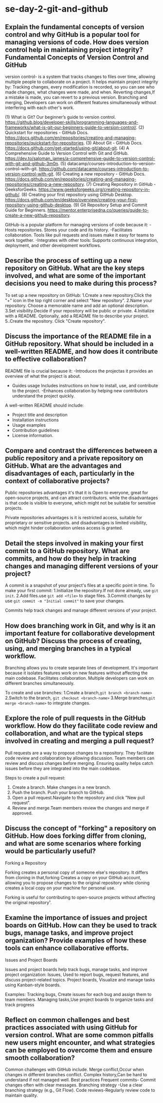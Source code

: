 # se-day-2-git-and-github
## Explain the fundamental concepts of version control and why GitHub is a popular tool for managing versions of code. How does version control help in maintaining project integrity? Fundamental Concepts of Version Control and GitHub

version control- is a system that tracks changes to files over time, allowing multiple people to collaborate on a project. It helps maintain project integrity by:
Tracking changes, every modification is recorded, so you can see who made changes, what changes were made, and when.
Reverting changes,If a mistake is made, you can revert to a previous version.
Branching and merging, Developers can work on different features simultaneously without interfering with each other's work.




(1) What is Git? Our beginner’s guide to version control. https://github.blog/developer-skills/programming-languages-and-frameworks/what-is-git-our-beginners-guide-to-version-control/.
(2) Quickstart for repositories - GitHub Docs. https://docs.github.com/en/repositories/creating-and-managing-repositories/quickstart-for-repositories.
(3) About Git - GitHub Docs. https://docs.github.com/get-started/using-git/about-git.
(4) A Comprehensive Guide to Version Control with Git and GitHub. https://dev.to/saloman_james/a-comprehensive-guide-to-version-control-with-git-and-github-3m0n.
(5) datacamp/courses-introduction-to-version-control-with-git. https://github.com/datacamp/courses-introduction-to-version-control-with-git.
(6) Creating a new repository - GitHub Docs. https://docs.github.com/en/repositories/creating-and-managing-repositories/creating-a-new-repository.
(7) Creating Repository in GitHub - GeeksforGeeks. https://www.geeksforgeeks.org/creating-repository-in-github/.
(8) Creating your first repository using GitHub Desktop. https://docs.github.com/en/desktop/overview/creating-your-first-repository-using-github-desktop.
(9) Git Repository Setup and Commit Guide for Beginners. https://mentor.enterprisedna.co/queries/guide-to-create-a-new-github-repository.

GitHub-is a popular platform for managing versions of code because it:
-Hosts repositories. Stores your code and its history.
-Facilitates collaboration. Tools like pull requests and issues make it easy for teams to work together.
-Integrates with other tools: Supports continuous integration, deployment, and other development workflows.

## Describe the process of setting up a new repository on GitHub. What are the key steps involved, and what are some of the important decisions you need to make during this process?
To set up a new repository on GitHub:
1.Create a new repository.Click the "+" icon in the top right corner and select "New repository".
2.Name your repository. Choose a memorable name and add an optional description.
3.Set visibility.Decide if your repository will be public or private.
4.Initialize with a README. Optionally, add a README file to describe your project.
5..Create the repository. Click "Create repository".

## Discuss the importance of the README file in a GitHub repository. What should be included in a well-written README, and how does it contribute to effective collaboration?
README file is crucial because it:
-Introduces the projectas it provides an overview of what the project is about.
- Guides usage Includes instructions on how to install, use, and contribute to the project.
-Enhances collaboration by helping new contributors understand the project quickly.

A well-written README should include:
- Project title and description
- Installation instructions
- Usage examples
- Contribution guidelines
- License information.

## Compare and contrast the differences between a public repository and a private repository on GitHub. What are the advantages and disadvantages of each, particularly in the context of collaborative projects?
Public repositories advantages it's that it is Open to everyone, great for open-source projects, and can attract contributors.
while the disadvantages is that code is visible to everyone, which might not be suitable for sensitive projects.

Private repositories advantages is it is restricted access, suitable for proprietary or sensitive projects.
and disadvantages is limited visibility, which might hinder collaboration unless access is granted.


## Detail the steps involved in making your first commit to a GitHub repository. What are commits, and how do they help in tracking changes and managing different versions of your project?
A commit is a snapshot of your project's files at a specific point in time. To make your first commit:
1.Initialize the repository.If not done already, use `git init`.
2.Add files.use `git add <file>` to stage files.
3.Commit changes by use `git commit -m "Initial commit"` to save your changes.

Commits help track changes and manage different versions of your project.

## How does branching work in Git, and why is it an important feature for collaborative development on GitHub? Discuss the process of creating, using, and merging branches in a typical workflow.
Branching allows you to create separate lines of development. It's important because it isolates features work on new features without affecting the main codebase.
Facilitates collaboration. Multiple developers can work on different branches simultaneously.

To create and use branches:
1.Create a branch,`git branch <branch-name>`
2.Switch to the branch, `git checkout <branch-name>`
3.Merge branches,`git merge <branch-name>` to integrate changes.

## Explore the role of pull requests in the GitHub workflow. How do they facilitate code review and collaboration, and what are the typical steps involved in creating and merging a pull request?
Pull requests are a way to propose changes to a repository. They facilitate code review and collaboration by allowing discussion.
 Team members can review and discuss changes before merging.
Ensuring quality helps catch issues before they are integrated into the main codebase.

Steps to create a pull request:
1. Create a branch. Make changes in a new branch.
2. Push the branch. Push your branch to GitHub.
3. Open a pull request.Navigate to the repository and click "New pull request".
4. Review and merge.Team members review the changes and merge if approved.

## Discuss the concept of "forking" a repository on GitHub. How does forking differ from cloning, and what are some scenarios where forking would be particularly useful?
Forking a Repository

Forking creates a personal copy of someone else's repository. It differs from cloning in that,forking Creates a copy on your GitHub account, allowing you to propose changes to the original repository while cloning creates a local copy on your machine for personal use.

Forking is useful for contributing to open-source projects without affecting the original repository¹.

## Examine the importance of issues and project boards on GitHub. How can they be used to track bugs, manage tasks, and improve project organization? Provide examples of how these tools can enhance collaborative efforts.
Issues and Project Boards

Issues and project boards help track bugs, manage tasks, and improve project organization:
Issues, Used to report bugs, request features, and discuss project-related topics.
Project boards, Visualize and manage tasks using Kanban-style boards.

Examples:
Tracking bugs, Create issues for each bug and assign them to team members.
Managing tasks,Use project boards to organize tasks and track progress

## Reflect on common challenges and best practices associated with using GitHub for version control. What are some common pitfalls new users might encounter, and what strategies can be employed to overcome them and ensure smooth collaboration?
Common challenges with GitHub include.
Merge conflict,Occur when changes in different branches conflict.
Complex history,Can be hard to understand if not managed well.
Best practices
Frequent commits- Commit changes often with clear messages.
Branching strategy -Use a clear branching strategy (e.g., Git Flow).
Code reviews-Regularly review code to maintain quality.